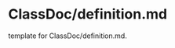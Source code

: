 # ClassDoc/definition.md 
 
<span class="fixme template"> template for ClassDoc/definition.md.</span>
